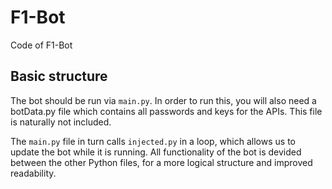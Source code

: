 # F1-Bot
Code of F1-Bot

## Basic structure

The bot should be run via `main.py`. In order to run this, you will also need a botData.py file which contains all passwords and keys for the APIs. This file is naturally not included.

The `main.py` file in turn calls `injected.py` in a loop, which allows us to update the bot while it is running. All functionality of the bot is devided between the other Python files, for a more logical structure and improved readability.
